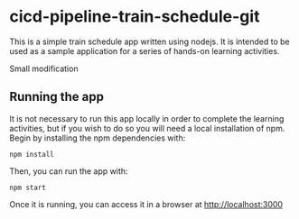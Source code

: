 # cicd-pipeline-train-schedule-git

This is a simple train schedule app written using nodejs. It is intended to be used as a sample application for a series of hands-on learning activities.

Small modification

## Running the app

It is not necessary to run this app locally in order to complete the learning activities, but if you wish to do so you will need a local installation of npm. Begin by installing the npm dependencies with:

    npm install

Then, you can run the app with:

    npm start

Once it is running, you can access it in a browser at [http://localhost:3000](http://localhost:3000)
